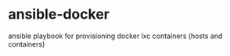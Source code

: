 ansible-docker
==============

ansible playbook for provisioning docker lxc containers (hosts and containers)
